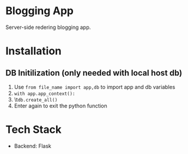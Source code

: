 # Blogging App
Server-side redering blogging app.
# Installation
## DB Initilization (only needed with local host db)
1. Use `from file_name import app,db` to import app and db variables
2. `with app.app_context():`
3. \t`db.create_all()`
4. Enter again to exit the python function
# Tech Stack
- Backend: Flask 